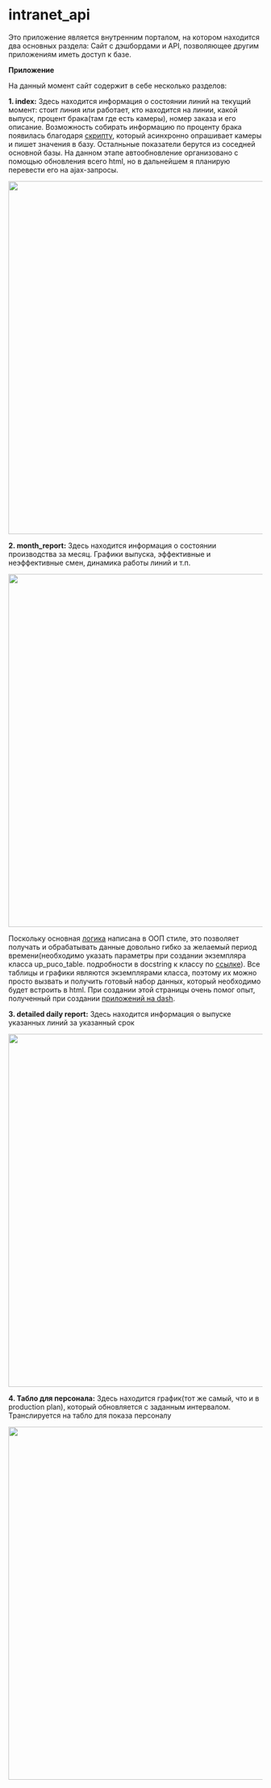 # intranet_api

Это приложение является внутренним порталом, на котором находится два основных раздела: Сайт с дэшбордами и API, позволяющее другим приложениям иметь доступ к базе.

**Приложение**

На данный момент сайт содержит в себе несколько разделов:

**1. index:**
Здесь находится информация о состоянии линий на текущий момент: стоит линия или работает, кто находится на линии, какой выпуск, процент брака(там где есть камеры), номер заказа и его описание. Возможность собирать информацию по проценту брака появилась благодаря <a href="https://github.com/alright0/ibea_to_pg">скрипту</a>, который асинхронно опрашивает камеры и пишет значения в базу. Осталньные показатели берутся из соседней основной базы.
На данном этапе автообновление организовано с помощью обновления всего html, но в дальнейшем я планирую перевести его на ajax-запросы.
<p align="center"><img width=700px src="https://user-images.githubusercontent.com/71926912/113477223-0f1e3380-9489-11eb-88cc-772822862dd9.jpg"></p>

**2. month_report:**
Здесь находится информация о состоянии производства за месяц. Графики выпуска, эффективные и неэффективные смен, динамика работы линий и т.п. 
<p align="center"><img width=700px src="https://user-images.githubusercontent.com/71926912/113477458-74beef80-948a-11eb-9e24-25986d6e0323.jpg"></p>

Поскольку основная <a href="https://github.com/alright0/intranet_api/blob/master/Statistics/logic/dataframes.py">логика</a> написана в ООП стиле, это позволяет получать и обрабатывать данные довольно гибко за желаемый период времени(необходимо указать параметры при создании экземпляра класса up_puco_table. подробности в docstring к классу по <a href="https://github.com/alright0/intranet_api/blob/master/Statistics/logic/dataframes.py">ссылке</a>). Все таблицы и графики являются экземплярами класса, поэтому их можно просто вызвать и получить готовый набор данных, который необходимо будет встроить в html. При создании этой страницы очень помог опыт, полученный при создании <a href="https://github.com/alright0/Dashboard">приложений на dash</a>.

**3. detailed daily report:**
Здесь находится информация о выпуске указанных линий за указанный срок
<p align="center"><img width=700px src="https://user-images.githubusercontent.com/71926912/118360225-55d67180-b58f-11eb-9dac-44f9eca7e581.PNG"></p>

**4. Табло для персонала:**
Здесь находится график(тот же самый, что и в production plan), который обновляется с заданным интервалом. Транслируется на табло для показа персоналу
<p align="center"><img width=700px src="https://user-images.githubusercontent.com/71926912/118360498-95ea2400-b590-11eb-81cf-6a755f6f54bb.PNG"></p>

<!-- <p align="center"><img width=700px src=""></p> -->
